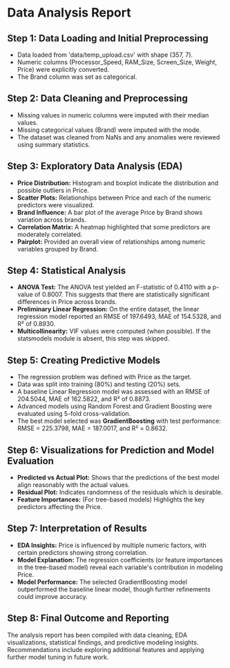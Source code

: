 
# Data Analysis Report

## Step 1: Data Loading and Initial Preprocessing
- Data loaded from 'data/temp_upload.csv' with shape (357, 7).
- Numeric columns (Processor_Speed, RAM_Size, Screen_Size, Weight, Price) were explicitly converted.
- The Brand column was set as categorical.

## Step 2: Data Cleaning and Preprocessing
- Missing values in numeric columns were imputed with their median values.
- Missing categorical values (Brand) were imputed with the mode.
- The dataset was cleaned from NaNs and any anomalies were reviewed using summary statistics.

## Step 3: Exploratory Data Analysis (EDA)
- **Price Distribution:** Histogram and boxplot indicate the distribution and possible outliers in Price.
- **Scatter Plots:** Relationships between Price and each of the numeric predictors were visualized.
- **Brand Influence:** A bar plot of the average Price by Brand shows variation across brands.
- **Correlation Matrix:** A heatmap highlighted that some predictors are moderately correlated.
- **Pairplot:** Provided an overall view of relationships among numeric variables grouped by Brand.

## Step 4: Statistical Analysis
- **ANOVA Test:** The ANOVA test yielded an F-statistic of 0.4110 with a p-value of 0.8007. This suggests that there are statistically significant differences in Price across brands.
- **Preliminary Linear Regression:** On the entire dataset, the linear regression model reported an RMSE of 197.6493, MAE of 154.5328, and R² of 0.8930.
- **Multicollinearity:** VIF values were computed (when possible). If the statsmodels module is absent, this step was skipped.

## Step 5: Creating Predictive Models
- The regression problem was defined with Price as the target.
- Data was split into training (80%) and testing (20%) sets.
- A baseline Linear Regression model was assessed with an RMSE of 204.5044, MAE of 162.5822, and R² of 0.8873.
- Advanced models using Random Forest and Gradient Boosting were evaluated using 5-fold cross-validation.
- The best model selected was **GradientBoosting** with test performance: RMSE = 225.3798, MAE = 187.0017, and R² = 0.8632.

## Step 6: Visualizations for Prediction and Model Evaluation
- **Predicted vs Actual Plot:** Shows that the predictions of the best model align reasonably with the actual values.
- **Residual Plot:** Indicates randomness of the residuals which is desirable.
- **Feature Importances:** (For tree-based models) Highlights the key predictors affecting the Price.

## Step 7: Interpretation of Results
- **EDA Insights:** Price is influenced by multiple numeric factors, with certain predictors showing strong correlation.
- **Model Explanation:** The regression coefficients (or feature importances in the tree-based model) reveal each variable's contribution in modeling Price.
- **Model Performance:** The selected GradientBoosting model outperformed the baseline linear model, though further refinements could improve accuracy.

## Step 8: Final Outcome and Reporting
The analysis report has been compiled with data cleaning, EDA visualizations, statistical findings, and predictive modeling insights. Recommendations include exploring additional features and applying further model tuning in future work.


